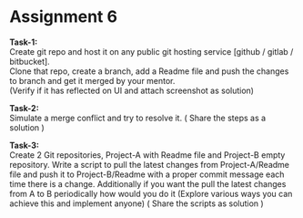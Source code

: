 # Assignment 6
<b>Task-1:</b><br>
Create git repo and host it on any public git hosting service [github / gitlab / bitbucket].<br>
Clone that repo, create a branch, add a Readme file and push the changes to branch and get it merged by your mentor.<br>
(Verify if it has reflected on UI and attach screenshot as solution)

<b>Task-2:</b><br>
Simulate a merge conflict and try to resolve it.
( Share the steps as a solution )

<b>Task-3:</b><br>
Create 2 Git repositories, Project-A with Readme file and Project-B empty repository. Write a script to pull the latest changes from Project-A/Readme file and push it to Project-B/Readme with a proper commit message each time there is a change.
Additionally if you want the pull the latest changes from A to B periodically how would you do it (Explore various ways you can achieve this and implement anyone)
( Share the scripts as solution ) 
